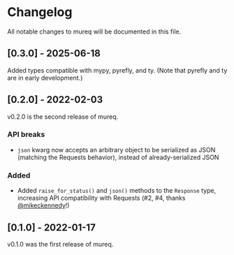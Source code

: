 # Changelog
All notable changes to mureq will be documented in this file.

## [0.3.0] - 2025-06-18

Added types compatible with mypy, pyrefly, and ty. 
(Note that pyrefly and ty are in early development.)

## [0.2.0] - 2022-02-03

v0.2.0 is the second release of mureq.

### API breaks
* `json` kwarg now accepts an arbitrary object to be serialized as JSON (matching the Requests behavior), instead of already-serialized JSON

### Added
* Added `raise_for_status()` and `json()` methods to the `Response` type, increasing API compatibility with Requests (#2, #4, thanks [@mikeckennedy](https://github.com/mikeckennedy)!)

## [0.1.0] - 2022-01-17

v0.1.0 was the first release of mureq.
